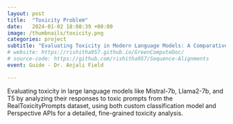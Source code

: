 ```yaml
---
layout: post
title:  "Toxicity Problem"
date:   2024-01-02 18:08:39 +00:00
image: /thumbnails/toxicity.png
categories: project
subtitle: "Evaluating Toxicity in Modern Language Models: A Comparative Study"
# website: https://rishitha957.github.io/GreenComputeDoc/
# source-code: https://github.com/rishitha957/Sequence-Alignments
event: Guide - Dr. Anjali Field

---
```

Evaluating toxicity in large language models like Mistral-7b, Llama2-7b, and T5 by analyzing their responses to toxic prompts from the RealToxicityPrompts dataset, using both custom classification model and Perspective APIs for a detailed, fine-grained toxicity analysis.